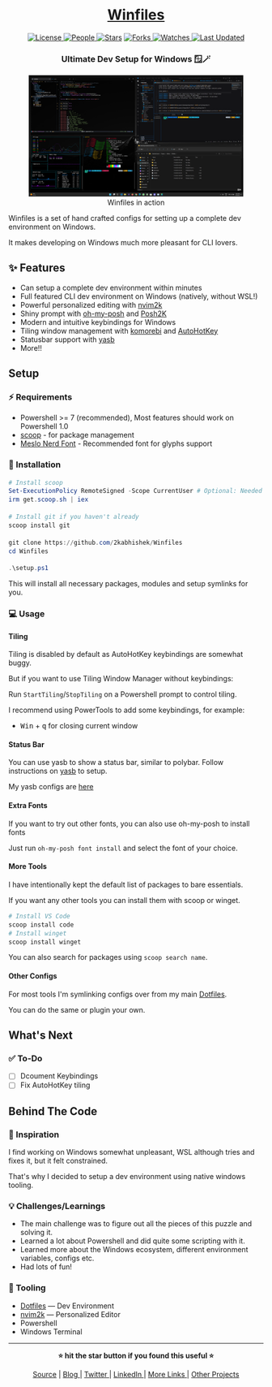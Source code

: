 <div align = "center">

<h1><a href="https://github.com/2kabhishek/Winfiles">Winfiles</a></h1>

<a href="https://github.com/2KAbhishek/Winfiles/blob/main/LICENSE">
<img alt="License" src="https://img.shields.io/github/license/2kabhishek/Winfiles?style=flat&color=eee&label="> </a>

<a href="https://github.com/2KAbhishek/Winfiles/graphs/contributors">
<img alt="People" src="https://img.shields.io/github/contributors/2kabhishek/Winfiles?style=flat&color=ffaaf2&label=People"> </a>

<a href="https://github.com/2KAbhishek/Winfiles/stargazers">
<img alt="Stars" src="https://img.shields.io/github/stars/2kabhishek/Winfiles?style=flat&color=98c379&label=Stars"></a>

<a href="https://github.com/2KAbhishek/Winfiles/network/members">
<img alt="Forks" src="https://img.shields.io/github/forks/2kabhishek/Winfiles?style=flat&color=66a8e0&label=Forks"> </a>

<a href="https://github.com/2KAbhishek/Winfiles/watchers">
<img alt="Watches" src="https://img.shields.io/github/watchers/2kabhishek/Winfiles?style=flat&color=f5d08b&label=Watches"> </a>

<a href="https://github.com/2KAbhishek/Winfiles/pulse">
<img alt="Last Updated" src="https://img.shields.io/github/last-commit/2kabhishek/Winfiles?style=flat&color=e06c75&label="> </a>

<h3>Ultimate Dev Setup for Windows 🪟🪄</h3>

<figure>
  <img src="images/screenshot.png" alt="Winfiles in action">
  <br/>
  <figcaption>Winfiles in action</figcaption>
</figure>

</div>

Winfiles is a set of hand crafted configs for setting up a complete dev environment on Windows.

It makes developing on Windows much more pleasant for CLI lovers.

## ✨ Features

- Can setup a complete dev environment within minutes
- Full featured CLI dev environment on Windows (natively, without WSL!)
- Powerful personalized editing with [nvim2k](https://github.com/2kabhishek/nvim2k)
- Shiny prompt with [oh-my-posh](https://ohmyposh.dev/) and [Posh2K](https://github.com/2kabhishek/Posh2K)
- Modern and intuitive keybindings for Windows
- Tiling window management with [komorebi](https://github.com/LGUG2Z/komorebi) and [AutoHotKey](https://www.autohotkey.com/)
- Statusbar support with [yasb](https://github.com/denBot/yasb)
- More!!

## Setup

### ⚡ Requirements

- Powershell >= 7 (recommended), Most features should work on Powershell 1.0
- [scoop](https://scoop.sh/) - for package management
- [Meslo Nerd Font](https://github.com/ryanoasis/nerd-fonts/blob/master/patched-fonts/Meslo/S-DZ/Regular/complete/Meslo%20LG%20S%20DZ%20Regular%20Nerd%20Font%20Complete.ttf) - Recommended font for glyphs support

### 🚀 Installation

```ps1
# Install scoop
Set-ExecutionPolicy RemoteSigned -Scope CurrentUser # Optional: Needed to run a remote script the first time
irm get.scoop.sh | iex

# Install git if you haven't already
scoop install git

git clone https://github.com/2kabhishek/Winfiles
cd Winfiles

.\setup.ps1
```

This will install all necessary packages, modules and setup symlinks for you.

### 💻 Usage

#### Tiling

Tiling is disabled by default as AutoHotKey keybindings are somewhat buggy.

But if you want to use Tiling Window Manager without keybindings:

Run `StartTiling`/`StopTiling` on a Powershell prompt to control tiling.

I recommend using PowerTools to add some keybindings, for example:

- <kbd>Win</kbd> + <kbd>q</kbd> for closing current window

#### Status Bar

You can use yasb to show a status bar, similar to polybar.
Follow instructions on [yasb](https://github.com/denBot/yasb) to setup.

My yasb configs are [here](https://github.com/2KAbhishek/Winfiles/tree/main/config/yasb)

#### Extra Fonts

If you want to try out other fonts, you can also use oh-my-posh to install fonts

Just run `oh-my-posh font install` and select the font of your choice.

#### More Tools

I have intentionally kept the default list of packages to bare essentials.

If you want any other tools you can install them with scoop or winget.

```ps1
# Install VS Code
scoop install code
# Install winget
scoop install winget
```

You can also search for packages using `scoop search name`.

#### Other Configs

For most tools I'm symlinking configs over from my main [Dotfiles](https://github.com/2kabhishek/Dotfiles).

You can do the same or plugin your own.

## What's Next

### ✅ To-Do

- [ ] Dcoument Keybindings
- [ ] Fix AutoHotKey tiling

## Behind The Code

### 🌈 Inspiration

I find working on Windows somewhat unpleasant, WSL although tries and fixes it, but it felt constrained.

That's why I decided to setup a dev environment using native windows tooling.

### 💡 Challenges/Learnings

- The main challenge was to figure out all the pieces of this puzzle and solving it.
- Learned a lot about Powershell and did quite some scripting with it.
- Learned more about the Windows ecosystem, different environment variables, configs etc.
- Had lots of fun!

### 🧰 Tooling

- [Dotfiles](https://github.com/2kabhishek/Dotfiles) — Dev Environment
- [nvim2k](https://github.com/2kabhishek/nvim2k) — Personalized Editor
- Powershell
- Windows Terminal

<hr>

<div align="center">

<strong>⭐ hit the star button if you found this useful ⭐</strong><br>

<a href="https://github.com/2KAbhishek/Winfiles">Source</a>
| <a href="https://2kabhishek.github.io/blog" target="_blank">Blog </a>
| <a href="https://twitter.com/2kabhishek" target="_blank">Twitter </a>
| <a href="https://linkedin.com/in/2kabhishek" target="_blank">LinkedIn </a>
| <a href="https://2kabhishek.github.io/links" target="_blank">More Links </a>
| <a href="https://2kabhishek.github.io/projects" target="_blank">Other Projects </a>

</div>
